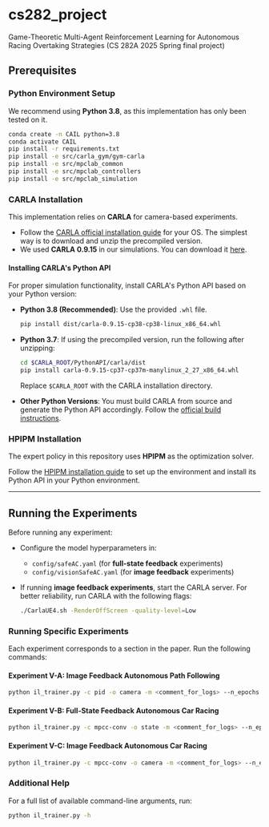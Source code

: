# cs282_project
Game-Theoretic Multi-Agent Reinforcement Learning for Autonomous Racing Overtaking Strategies (CS 282A 2025 Spring final project)



## Prerequisites

### Python Environment Setup

We recommend using **Python 3.8**, as this implementation has only been tested on it.

```sh
conda create -n CAIL python=3.8
conda activate CAIL
pip install -r requirements.txt
pip install -e src/carla_gym/gym-carla
pip install -e src/mpclab_common
pip install -e src/mpclab_controllers
pip install -e src/mpclab_simulation
```

### CARLA Installation

This implementation relies on **CARLA** for camera-based experiments.

- Follow the [CARLA official installation guide](https://carla.readthedocs.io/en/latest/start_quickstart/) for your OS. The simplest way is to download and unzip the precompiled version.
- We used **CARLA 0.9.15** in our simulations. You can download it [here](https://github.com/carla-simulator/carla/releases/tag/0.9.15).

#### Installing CARLA's Python API

For proper simulation functionality, install CARLA's Python API based on your Python version:

- **Python 3.8 (Recommended)**: Use the provided `.whl` file.

  ```sh
  pip install dist/carla-0.9.15-cp38-cp38-linux_x86_64.whl
  ```

- **Python 3.7**: If using the precompiled version, run the following after unzipping:

  ```sh
  cd $CARLA_ROOT/PythonAPI/carla/dist
  pip install carla-0.9.15-cp37-cp37m-manylinux_2_27_x86_64.whl
  ```

  Replace `$CARLA_ROOT` with the CARLA installation directory.

- **Other Python Versions**: You must build CARLA from source and generate the Python API accordingly. Follow the [official build instructions](https://carla.readthedocs.io/en/latest/build_system/).

### HPIPM Installation

The expert policy in this repository uses **HPIPM** as the optimization solver.

Follow the [HPIPM installation guide](https://github.com/giaf/hpipm) to set up the environment and install its Python API in your Python environment.

---

## Running the Experiments

Before running any experiment:

- Configure the model hyperparameters in:

    - `config/safeAC.yaml` (for **full-state feedback** experiments)
    - `config/visionSafeAC.yaml` (for **image feedback** experiments)

- If running **image feedback experiments**, start the CARLA server. For better reliability, run CARLA with the following flags:

  ```sh
  ./CarlaUE4.sh -RenderOffScreen -quality-level=Low
  ```

### Running Specific Experiments

Each experiment corresponds to a section in the paper. Run the following commands:

#### **Experiment V-A: Image Feedback Autonomous Path Following**

```sh
python il_trainer.py -c pid -o camera -m <comment_for_logs> --n_epochs 50
```

#### **Experiment V-B: Full-State Feedback Autonomous Car Racing**

```sh
python il_trainer.py -c mpcc-conv -o state -m <comment_for_logs> --n_epochs 500
```

#### **Experiment V-C: Image Feedback Autonomous Car Racing**

```sh
python il_trainer.py -c mpcc-conv -o camera -m <comment_for_logs> --n_epochs 200
```

### Additional Help

For a full list of available command-line arguments, run:

```sh
python il_trainer.py -h
```
